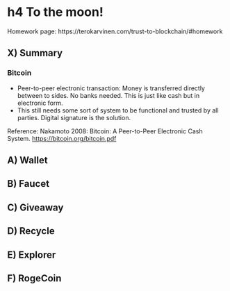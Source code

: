# h4 To the moon!
<p>Homework page: https://terokarvinen.com/trust-to-blockchain/#homework</p>

## X) Summary
### Bitcoin

* Peer-to-peer electronic transaction: Money is transferred directly between to sides. No banks needed. This is just like cash but in electronic form.
* This still needs some sort of system to be functional and trusted by all parties. Digital signature is the solution.

Reference: Nakamoto 2008: Bitcoin: A Peer-to-Peer Electronic Cash System. https://bitcoin.org/bitcoin.pdf

## A) Wallet

## B) Faucet

## C) Giveaway

## D) Recycle

## E) Explorer

## F) RogeCoin
